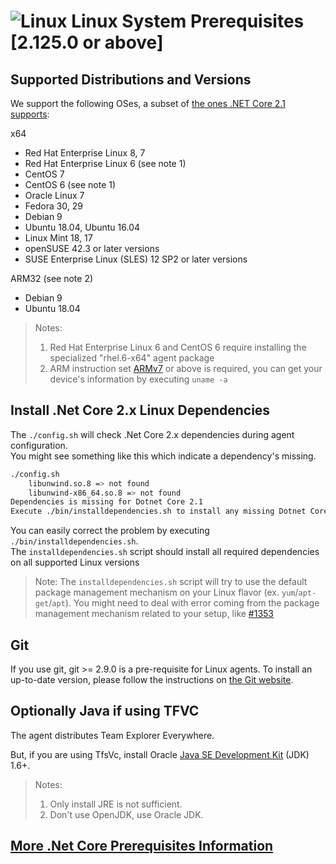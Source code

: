 

# ![Linux](../res/linux_med.png) Linux System Prerequisites [2.125.0 or above]

## Supported Distributions and Versions

We support the following OSes, a subset of [the ones .NET Core 2.1 supports](https://github.com/dotnet/core/blob/master/release-notes/2.1/2.1-supported-os.md):

x64
  - Red Hat Enterprise Linux 8, 7
  - Red Hat Enterprise Linux 6 (see note 1)
  - CentOS 7
  - CentOS 6 (see note 1)
  - Oracle Linux 7
  - Fedora 30, 29
  - Debian 9
  - Ubuntu 18.04, Ubuntu 16.04
  - Linux Mint 18, 17
  - openSUSE 42.3 or later versions
  - SUSE Enterprise Linux (SLES) 12 SP2 or later versions

ARM32 (see note 2)
  - Debian 9
  - Ubuntu 18.04

> Notes:
> 1. Red Hat Enterprise Linux 6 and CentOS 6 require installing the specialized "rhel.6-x64" agent package
> 2. ARM instruction set [ARMv7](https://en.wikipedia.org/wiki/List_of_ARM_microarchitectures) or above is required, you can get your device's information by executing `uname -a`

## Install .Net Core 2.x Linux Dependencies

The `./config.sh` will check .Net Core 2.x dependencies during agent configuration.  
You might see something like this which indicate a dependency's missing.
```bash
./config.sh
    libunwind.so.8 => not found
    libunwind-x86_64.so.8 => not found
Dependencies is missing for Dotnet Core 2.1
Execute ./bin/installdependencies.sh to install any missing Dotnet Core 2.1 dependencies.
```
You can easily correct the problem by executing `./bin/installdependencies.sh`.  
The `installdependencies.sh` script should install all required dependencies on all supported Linux versions   
> Note: The `installdependencies.sh` script will try to use the default package management mechanism on your Linux flavor (ex. `yum`/`apt-get`/`apt`). You might need to deal with error coming from the package management mechanism related to your setup, like [#1353](https://github.com/Microsoft/vsts-agent/issues/1353)

## Git

If you use git, git >= 2.9.0 is a pre-requisite for Linux agents. To install an up-to-date version, please follow the instructions on [the Git website](https://git-scm.com/download/linux).

## Optionally Java if using TFVC

The agent distributes Team Explorer Everywhere.

But, if you are using TfsVc, install Oracle [Java SE Development Kit](http://www.oracle.com/technetwork/java/javaseproducts/downloads/index.html) (JDK) 1.6+. 
> Notes:  
> 1. Only install JRE is not sufficient.  
> 2. Don't use OpenJDK, use Oracle JDK.  

## [More .Net Core Prerequisites Information](https://docs.microsoft.com/en-us/dotnet/core/linux-prerequisites?tabs=netcore2x)
